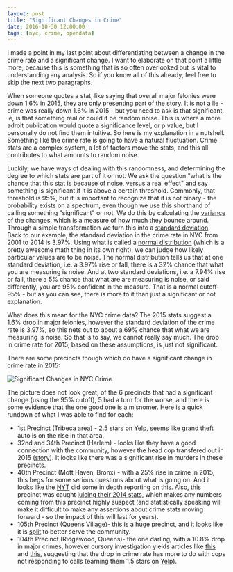 ```yaml
---
layout: post
title: "Significant Changes in Crime"
date: 2016-10-30 12:00:00
tags: [nyc, crime, opendata]
---
```


I made a point in my last point about differentiating between a change in the crime rate and a significant change.  I want to elaborate on that point a little more, because this is something that is so often overlooked but is vital to understanding any analysis.  So if you know all of this already, feel free to skip the next two paragraphs.
 
When someone quotes a stat, like saying that overall major felonies were down 1.6% in 2015, they are only presenting part of the story.  It is not a lie - crime was really down 1.6% in 2015 - but you need to ask is that significant, ie, is that something real or could it be random noise.  This is where a more adroit publication would quote a significance level, or p value, but I personally do not find them intuitive.  So here is my explanation in a nutshell.  Something like the crime rate is going to have a natural fluctuation.  Crime stats are a complex system, a lot of factors move the stats, and this all contributes to what amounts to random noise.

Luckily, we have ways of dealing with this randomness, and determining the degree to which stats are part of it or not.  We ask the question "what is the chance that this stat is because of noise, versus a real effect" and say something is significant if it is above a certain threshold.  Commonly, that threshold is 95%, but it is important to recognize that it is not binary - the probability exists on a spectrum, even though we use this shorthand of calling something "significant" or not.  We do this by calculating the [variance](https://en.wikipedia.org/wiki/Variance) of the changes, which is a measure of how much they bounce around.  Through a simple transformation we turn this into a [standard deviation](https://en.wikipedia.org/wiki/Standard_deviation).  Back to our example, the standard deviation in the crime rate in NYC from 2001 to 2014 is 3.97%.  Using what is called a [normal distribution](https://en.wikipedia.org/wiki/Normal_distribution) (which is a pretty awesome math thing in its own right), we can judge how likely particular values are to be noise.  The normal distribution tells us that at one standard deviation, i.e. a 3.97% rise or fall, there is a 32% chance that what you are measuring is noise.  And at two standard deviations, i.e. a 7.94% rise or fall, there a 5% chance that what are are measuring is noise, or said differently, you are 95% confident in the measure.  That is a normal cutoff- 95% - but as you can see, there is more to it than just a significant or not explanation.

What does this mean for the NYC crime data?  The 2015 stats suggest a 1.6% drop in major felonies, however the standard deviation of the crime rate is 3.97%, so this nets out to about a 69% chance that what we are measuring is noise.  So that is to say, we cannot really say much.  The drop in crime rate for 2015, based on these assumptions, is just not significant.

There are some precincts though which do have a significant change in crime rate in 2015:

![Significant Changes in NYC Crime]({{site.baseurl}}/assets/SignificantChangesInCrime2015.png)

The picture does not look great, of the 6 precincts that had a significant change (using the 95% cutoff), 5 had a turn for the worse, and there is some evidence that the one good one is a misnomer.  Here is a quick rundown of what I was able to find for each:

* 1st Precinct (Tribeca area) - 2.5 stars on [Yelp](https://www.yelp.com/biz/nypd-1st-precinct-manhattan), seems like grand theft auto is on the rise in that area.
* 32nd and 34th Precinct (Harlem) - looks like they have a good connection with the community, however the head cop transfered out in 2015 ([story](http://www.nydailynews.com/new-york/manhattan/harlem-top-transferred-nypd-shakeup-article-1.1724623)).  It looks like there was a significant rise in murders in these precincts.
* 40th Precinct (Mott Haven, Bronx) - with a 25% rise in crime in 2015, this begs for some serious questions about what is going on.  And it looks like the [NYT](http://www.nytimes.com/2016/02/19/nyregion/in-a-bronx-police-precinct-homicides-persist-as-crime-drops-elsewhere.html?_r=0) did some in depth reporting on this.  Also, this precinct was caught [juicing their 2014 stats](http://pix11.com/2015/07/17/19-nypd-officers-face-charges-of-misreporting-crimes-commissioner-bratton/), which makes any numbers coming from this precinct highly suspect (and statistically speaking will make it difficult to make any assertions about crime stats moving forward - so the impact of this will last for years).
* 105th Precinct (Queens Village)- this is a huge precinct, and it looks like it is [split](http://pix11.com/2016/04/26/a-new-nypd-precinct-is-coming-to-queens/) to better serve the community.
* 104th Precinct (Ridgewood, Queens)- the one darling, with a 10.8% drop in major crimes, however cursory investigation yields articles like [this](http://queenscrap.blogspot.com/2009/11/life-in-104th-precinct.html) and [this](http://www.nydailynews.com/news/crime/holding-nypd-news-finds-long-waits-dialing-cops-article-1.394355), suggesting that the drop in crime rate has more to do with cops not responding to calls (earning them 1.5 stars on [Yelp](https://www.yelp.com/biz/104th-precinct-ridgewood])).   

